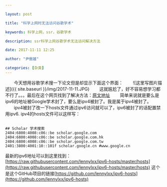 ```yaml
---

layout: post

title: "科学上网时无法访问谷歌学术"

keywords: 科学上网，ssr，谷歌学术

description: ssr科学上网谷歌学术无法访问解决方法

date: 2017-11-11 12:25

author: "尹傲雄"

categories: [杂类]
---
```

　　今天想用谷歌学术搜一下论文但是却显示下面这个界面：
　　![这里写图片描述]({{ site.baseurl }}/img/2017-11-11.JPG)
　　这就尴尬了，好不容易想学习都不行了。。。最后在这个网页找到了解决方法：[原文地址](https://www.polarxiong.com/archives/%E9%80%9A%E8%BF%87VPS%E4%BD%BF%E7%94%A8VPN%E6%88%96ShadowSocks%E8%AE%BF%E9%97%AEGoogle%E6%88%96Google-Schoolar%E5%87%BA%E7%8E%B0%E9%AA%8C%E8%AF%81%E7%A0%81%E7%AD%89%E7%9A%84%E8%A7%A3%E5%86%B3%E6%96%B9%E6%B3%95.html)
　　简单来说就是要么是ipv6的地址被Google学术封了，要么是ipv4被封了。我是属于ipv4被封了。
　　ipv4被封了改一下hosts文件通过ipv6访问就可以了，ipv6被封了的话配置禁用ipv6. ipv4的hosts文件可以这样写：

```

## Scholar 学术搜索
2404:6800:4008:c06::be scholar.google.com
2404:6800:4008:c06::be scholar.google.com.hk
2404:6800:4008:c06::be scholar.google.com.tw
2401:3800:4001:10::101f scholar.google.cn #www.google.cn
```
最新的ipv6地址可以到这里找到：
[https://raw.githubusercontent.com/lennylxx/ipv6-hosts/master/hosts](https://raw.githubusercontent.com/lennylxx/ipv6-hosts/master/hosts)
这个是这个GitHub项目的链接[https://github.com/lennylxx/ipv6-hosts](https://github.com/lennylxx/ipv6-hosts)
